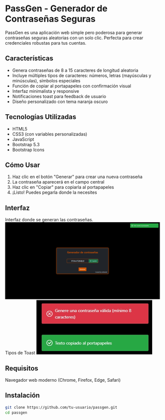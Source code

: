 # PassGen - Generador de Contraseñas Seguras

PassGen es una aplicación web simple pero poderosa para generar contraseñas seguras aleatorias con un solo clic. Perfecta para crear credenciales robustas para tus cuentas.

## Características

- Genera contraseñas de 8 a 15 caracteres de longitud aleatoria
- Incluye múltiples tipos de caracteres: números, letras (mayúsculas y minúsculas), símbolos especiales
- Función de copiar al portapapeles con confirmación visual
- Interfaz minimalista y responsive
- Notificaciones toast para feedback de usuario
- Diseño personalizado con tema naranja oscuro

## Tecnologías Utilizadas

- HTML5
- CSS3 (con variables personalizadas)
- JavaScript
- Bootstrap 5.3
- Bootstrap Icons

## Cómo Usar

1. Haz clic en el botón "Generar" para crear una nueva contraseña
2. La contraseña aparecerá en el campo central
3. Haz clic en "Copiar" para copiarla al portapapeles
4. ¡Listo! Puedes pegarla donde la necesites

## Interfaz

Interfaz donde se generan las contraseñas.
![Interfaz de PassGen](imgs/Principal.jpeg)
Tipos de Toast
![Toasts](imgs/Toast.jpeg)

## Requisitos

Navegador web moderno (Chrome, Firefox, Edge, Safari)

## Instalación

```bash
git clone https://github.com/tu-usuario/passgen.git
cd passgen
